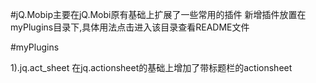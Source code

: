 ﻿#jQ.Mobip主要在jQ.Mobi原有基础上扩展了一些常用的插件
新增插件放置在myPlugins目录下,具体用法点击进入该目录查看README文件

#myPlugins

1).jq.act_sheet 在jq.actionsheet的基础上增加了带标题栏的actionsheet

